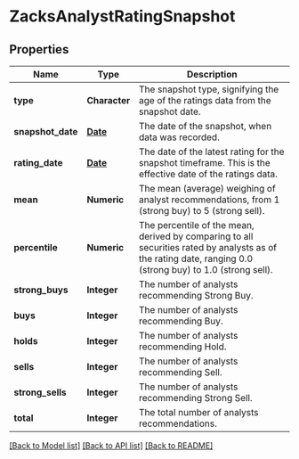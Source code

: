 # ZacksAnalystRatingSnapshot

[//]: # (CLASS:IntrinioSDK::ZacksAnalystRatingSnapshot)

[//]: # (KIND:object)

## Properties

[//]: # (START_DEFINITION)

Name | Type | Description
------------ | ------------- | -------------
**type** | **Character** | The snapshot type, signifying the age of the ratings data from the snapshot date. &nbsp;
**snapshot_date** | [**Date**](Date.md) | The date of the snapshot, when data was recorded. &nbsp;
**rating_date** | [**Date**](Date.md) | The date of the latest rating for the snapshot timeframe. This is the effective date of the ratings data. &nbsp;
**mean** | **Numeric** | The mean (average) weighing of analyst recommendations, from 1 (strong buy) to 5 (strong sell). &nbsp;
**percentile** | **Numeric** | The percentile of the mean, derived by comparing to all securities rated by analysts as of the rating date, ranging 0.0 (strong buy) to 1.0 (strong sell). &nbsp;
**strong_buys** | **Integer** | The number of analysts recommending Strong Buy. &nbsp;
**buys** | **Integer** | The number of analysts recommending Buy. &nbsp;
**holds** | **Integer** | The number of analysts recommending Hold. &nbsp;
**sells** | **Integer** | The number of analysts recommending Sell. &nbsp;
**strong_sells** | **Integer** | The number of analysts recommending Strong Sell. &nbsp;
**total** | **Integer** | The total number of analysts recommendations. &nbsp;

[//]: # (END_DEFINITION)


[//]: # (CONTAINED_CLASS:IntrinioSDK::Date)


[//]: # (CONTAINED_CLASS:IntrinioSDK::Date)


[[Back to Model list]](../README.md#documentation-for-models) [[Back to API list]](../README.md#documentation-for-api-endpoints) [[Back to README]](../README.md)


